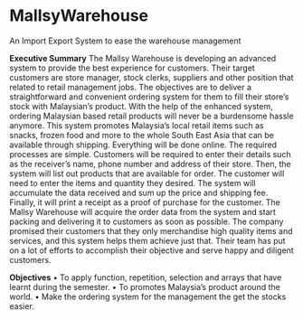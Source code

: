 # MallsyWarehouse
An Import Export System to ease the warehouse management

**Executive Summary**
The Mallsy Warehouse is developing an advanced system to provide the best experience for 
customers. Their target customers are store manager, stock clerks, suppliers and other position 
that related to retail management jobs. The objectives are to deliver a straightforward and 
convenient ordering system for them to fill their store’s stock with Malaysian’s product. With the 
help of the enhanced system, ordering Malaysian based retail products will never be a 
burdensome hassle anymore.
This system promotes Malaysia’s local retail items such as snacks, frozen food and more to 
the whole South East Asia that can be available through shipping. Everything will be done online. 
The required processes are simple. Customers will be required to enter their details such as the 
receiver’s name, phone number and address of their store. Then, the system will list out products 
that are available for order. The customer will need to enter the items and quantity they desired. 
The system will accumulate the data received and sum up the price and shipping fee. Finally, it 
will print a receipt as a proof of purchase for the customer. 
The Mallsy Warehouse will acquire the order data from the system and start packing and 
delivering it to customers as soon as possible. The company promised their customers that they 
only merchandise high quality items and services, and this system helps them achieve just that. 
Their team has put on a lot of efforts to accomplish their objective and serve happy and diligent 
customers.

**Objectives**
• To apply function, repetition, selection and arrays that have learnt during the 
semester.
• To promotes Malaysia’s product around the world.
• Make the ordering system for the management the get the stocks easier.
